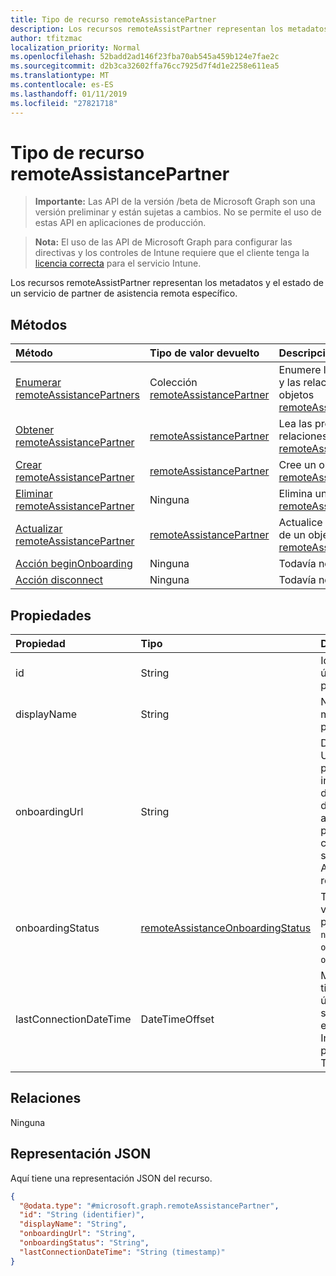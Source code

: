 ```yaml
---
title: Tipo de recurso remoteAssistancePartner
description: Los recursos remoteAssistPartner representan los metadatos y el estado de un servicio de partner de asistencia remota específico.
author: tfitzmac
localization_priority: Normal
ms.openlocfilehash: 52badd2ad146f23fba70ab545a459b124e7fae2c
ms.sourcegitcommit: d2b3ca32602ffa76cc7925d7f4d1e2258e611ea5
ms.translationtype: MT
ms.contentlocale: es-ES
ms.lasthandoff: 01/11/2019
ms.locfileid: "27821718"
---
```

# <a name="remoteassistancepartner-resource-type"></a>Tipo de recurso remoteAssistancePartner

> **Importante:** Las API de la versión /beta de Microsoft Graph son una versión preliminar y están sujetas a cambios. No se permite el uso de estas API en aplicaciones de producción.

> **Nota:** El uso de las API de Microsoft Graph para configurar las directivas y los controles de Intune requiere que el cliente tenga la [licencia correcta](https://go.microsoft.com/fwlink/?linkid=839381) para el servicio Intune.

Los recursos remoteAssistPartner representan los metadatos y el estado de un servicio de partner de asistencia remota específico.
## <a name="methods"></a>Métodos
|Método|Tipo de valor devuelto|Descripción|
|:---|:---|:---|
|[Enumerar remoteAssistancePartners](../api/intune-remoteassistance-remoteassistancepartner-list.md)|Colección [remoteAssistancePartner](../resources/intune-remoteassistance-remoteassistancepartner.md)|Enumere las propiedades y las relaciones de los objetos [remoteAssistancePartner](../resources/intune-remoteassistance-remoteassistancepartner.md).|
|[Obtener remoteAssistancePartner](../api/intune-remoteassistance-remoteassistancepartner-get.md)|[remoteAssistancePartner](../resources/intune-remoteassistance-remoteassistancepartner.md)|Lea las propiedades y las relaciones del objeto [remoteAssistancePartner](../resources/intune-remoteassistance-remoteassistancepartner.md).|
|[Crear remoteAssistancePartner](../api/intune-remoteassistance-remoteassistancepartner-create.md)|[remoteAssistancePartner](../resources/intune-remoteassistance-remoteassistancepartner.md)|Cree un objeto [remoteAssistancePartner](../resources/intune-remoteassistance-remoteassistancepartner.md).|
|[Eliminar remoteAssistancePartner](../api/intune-remoteassistance-remoteassistancepartner-delete.md)|Ninguna|Elimina un [remoteAssistancePartner](../resources/intune-remoteassistance-remoteassistancepartner.md).|
|[Actualizar remoteAssistancePartner](../api/intune-remoteassistance-remoteassistancepartner-update.md)|[remoteAssistancePartner](../resources/intune-remoteassistance-remoteassistancepartner.md)|Actualice las propiedades de un objeto [remoteAssistancePartner](../resources/intune-remoteassistance-remoteassistancepartner.md).|
|[Acción beginOnboarding](../api/intune-remoteassistance-remoteassistancepartner-beginonboarding.md)|Ninguna|Todavía no documentado|
|[Acción disconnect](../api/intune-remoteassistance-remoteassistancepartner-disconnect.md)|Ninguna|Todavía no documentado|

## <a name="properties"></a>Propiedades
|Propiedad|Tipo|Descripción|
|:---|:---|:---|
|id|String|Identificador único del partner.|
|displayName|String|Nombre para mostrar del partner.|
|onboardingUrl|String|Dirección URL del portal de integración del partner, donde un administrador puede configurar el servicio de Asistencia remota.|
|onboardingStatus|[remoteAssistanceOnboardingStatus](../resources/intune-remoteassistance-remoteassistanceonboardingstatus.md)|TBD. Los valores posibles son: `notOnboarded`, `onboarding` y `onboarded`.|
|lastConnectionDateTime|DateTimeOffset|Marca de tiempo de la última solicitud enviada a Intune por el partner de TEM.|

## <a name="relationships"></a>Relaciones
Ninguna
## <a name="json-representation"></a>Representación JSON
Aquí tiene una representación JSON del recurso.
<!-- {
  "blockType": "resource",
  "keyProperty": "id",
  "@odata.type": "microsoft.graph.remoteAssistancePartner"
}
-->
``` json
{
  "@odata.type": "#microsoft.graph.remoteAssistancePartner",
  "id": "String (identifier)",
  "displayName": "String",
  "onboardingUrl": "String",
  "onboardingStatus": "String",
  "lastConnectionDateTime": "String (timestamp)"
}
```





